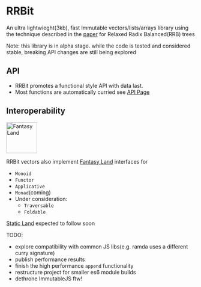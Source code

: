 # RRBit
An ultra lightwieght(3kb), fast Immutable vectors/lists/arrays library using the technique 
described in the [paper](https://infoscience.epfl.ch/record/169879/files/RMTrees.pdf)
for Relaxed Radix Balanced(RRB) trees

Note: this library is in alpha stage. while the code is tested and considered stable, breaking API changes are still being explored
 
## API
* RRBit promotes a functional style API with data last.
* Most functions are automatically curried 
see [API Page](https://github.com/wishfoundry/rrbit/blob/master/API.md)


## Interoperability

<a href="https://github.com/fantasyland/fantasy-land"><img width="82" height="82" alt="Fantasy Land" src="https://raw.github.com/puffnfresh/fantasy-land/master/logo.png"></a>

RRBit vectors also implement [Fantasy Land](https://github.com/fantasyland/fantasy-land) interfaces for 
* `Monoid` 
* `Functor`
* `Applicative` 
* `Monad`(coming)
* Under consideration:
    * `Traversable`
    * `Foldable`


[Static Land](https://github.com/rpominov/static-land) expected to follow soon
 
 
 TODO:
 * explore compatibility with common JS libs(e.g. ramda uses a different curry signature)
 * publish performance results
 * finish the high performance `append` functionality
 * restructure project for smaller es6 module builds
 * dethrone ImmutableJS ftw!